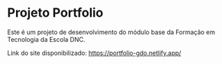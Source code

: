 # Projeto Portfolio
Este é um projeto de desenvolvimento do módulo base da Formação em Tecnologia da Escola DNC.

Link do site disponibilizado: https://portfolio-gdo.netlify.app/
